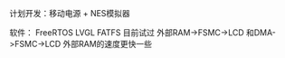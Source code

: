计划开发：移动电源 + NES模拟器

软件： 
      FreeRTOS
      LVGL
      FATFS
 目前试过 外部RAM->FSMC->LCD  和DMA->FSMC->LCD
 外部RAM的速度更快一些
